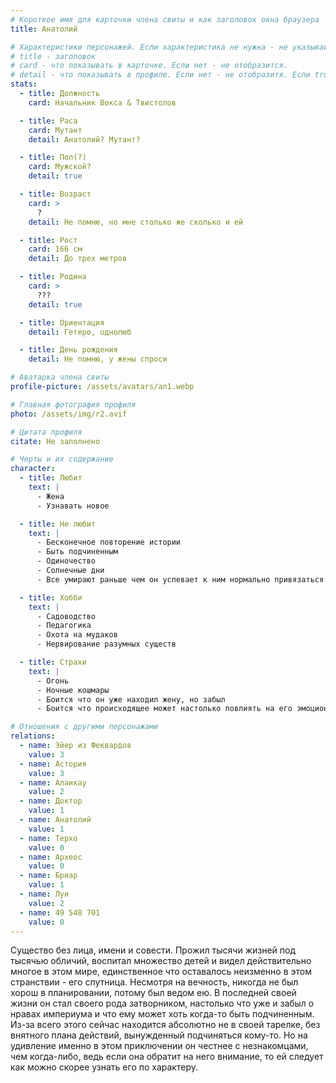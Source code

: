 ```yaml
---
# Короткое имя для карточки члена свиты и как заголовок окна браузера
title: Анатолий

# Характеристики персонажей. Если характеристика не нужна - не указывай. Оставлять пустыми не надо.
# title - заголовок
# card - что показывать в карточке. Если нет - не отобразится.
# detail - что показывать в профиле. Если нет - не отобразитя. Если true - то же что и в карточке.
stats:
  - title: Должность
    card: Начальник Вокса & Твистолов

  - title: Раса
    card: Мутант
    detail: Анатолий? Мутант?

  - title: Пол(?)
    card: Мужской?
    detail: true

  - title: Возраст
    card: >
      ?
    detail: Не помню, но мне столько же сколько и ей

  - title: Рост
    card: 166 см
    detail: До трех метров

  - title: Родина
    card: >
      ???
    detail: true

  - title: Ориентация
    detail: Гетеро, однолюб

  - title: День рождения
    detail: Не помню, у жены спроси

# Аватарка члена свиты
profile-picture: /assets/avatars/an1.webp

# Главная фотография профиля
photo: /assets/img/r2.avif

# Цитата профиля
citate: Не заполнено

# Черты и их содержание
character:
  - title: Любит
    text: |
      - Жена
      - Узнавать новое

  - title: Не любит
    text: |
      - Бесконечное повторение истории
      - Быть подчиненным
      - Одиночество
      - Солнечные дни
      - Все умирают раньше чем он успевает к ним нормально привязаться.

  - title: Хобби
    text: |
      - Садоводство
      - Педагогика
      - Охота на мудаков
      - Нервирование разумных существ

  - title: Страхи
    text: |
      - Огонь
      - Ночные кошмары
      - Боится что он уже находил жену, но забыл
      - Боится что происходящее может настолько повлиять на его эмоциональное состояние что он потеряет контроль над своей формой.

# Отношения с другими персонажами
relations:
  - name: Эйер из Феквардов
    value: 3
  - name: Астория
    value: 3
  - name: Алаикаy
    value: 2
  - name: Доктор
    value: 1
  - name: Анатолий
    value: 1
  - name: Терхо
    value: 0
  - name: Археос
    value: 0
  - name: Бриар
    value: 1
  - name: Луи
    value: 2
  - name: 49 548 701
    value: 0
---
```


Существо без лица, имени и совести. Прожил тысячи жизней под тысячью обличий, воспитал множество детей и видел действительно многое в этом мире, единственное что оставалось неизменно в этом странствии - его спутница. Несмотря на вечность, никогда не был хорош в планировании, потому был ведом ею. В последней своей жизни он стал своего рода затворником, настолько что уже и забыл о нравах империума и что ему может хоть когда-то быть подчиненным. Из-за всего этого сейчас находится абсолютно не в своей тарелке, без внятного плана действий, вынужденный подчиняться кому-то. Но на удивление именно в этом приключении он честнее с незнакомцами, чем когда-либо, ведь если она обратит на него внимание, то ей следует как можно скорее узнать его по характеру.